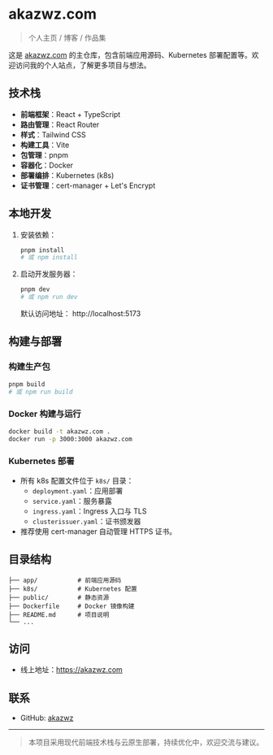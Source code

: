 # akazwz.com

> 个人主页 / 博客 / 作品集

这是 [akazwz.com](https://akazwz.com) 的主仓库，包含前端应用源码、Kubernetes 部署配置等。欢迎访问我的个人站点，了解更多项目与想法。

## 技术栈

- **前端框架**：React + TypeScript
- **路由管理**：React Router
- **样式**：Tailwind CSS
- **构建工具**：Vite
- **包管理**：pnpm
- **容器化**：Docker
- **部署编排**：Kubernetes (k8s)
- **证书管理**：cert-manager + Let's Encrypt

## 本地开发

1. 安装依赖：
   ```bash
   pnpm install
   # 或 npm install
   ```
2. 启动开发服务器：
   ```bash
   pnpm dev
   # 或 npm run dev
   ```
   默认访问地址： http://localhost:5173

## 构建与部署

### 构建生产包
```bash
pnpm build
# 或 npm run build
```

### Docker 构建与运行
```bash
docker build -t akazwz.com .
docker run -p 3000:3000 akazwz.com
```

### Kubernetes 部署
- 所有 k8s 配置文件位于 `k8s/` 目录：
  - `deployment.yaml`：应用部署
  - `service.yaml`：服务暴露
  - `ingress.yaml`：Ingress 入口与 TLS
  - `clusterissuer.yaml`：证书颁发器
- 推荐使用 cert-manager 自动管理 HTTPS 证书。

## 目录结构

```
├── app/           # 前端应用源码
├── k8s/           # Kubernetes 配置
├── public/        # 静态资源
├── Dockerfile     # Docker 镜像构建
├── README.md      # 项目说明
└── ...
```

## 访问

- 线上地址：https://akazwz.com

## 联系

- GitHub: [akazwz](https://github.com/akazwz)

---

> 本项目采用现代前端技术栈与云原生部署，持续优化中，欢迎交流与建议。
